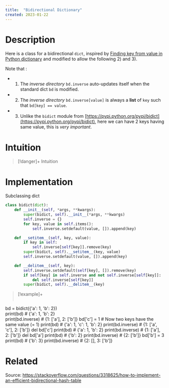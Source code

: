 ```yaml
---
title:  "Bidirectional Dictionary"
created: 2023-01-22
---
```


# Description
Here is a class for a bidirectional `dict`, inspired by [Finding key from value in Python dictionary](https://stackoverflow.com/questions/7657457/finding-key-from-value-in-python-dictionar) and modified to allow the following 2) and 3).

Note that :

-   1.  The _inverse directory_ `bd.inverse` auto-updates itself when the standard dict `bd` is modified.
-   2.  The _inverse directory_ `bd.inverse[value]` is always a **list** of `key` such that `bd[key] == value`.
-   3.  Unlike the `bidict` module from [https://pypi.python.org/pypi/bidict](https://pypi.python.org/pypi/bidict), here we can have 2 keys having same value, this is _very important_.

# Intuition

>[!danger]+ Intuition

# Implementation
Subclassing dict

```python
class bidict(dict):
    def __init__(self, *args, **kwargs):
        super(bidict, self).__init__(*args, **kwargs)
        self.inverse = {}
        for key, value in self.items():
            self.inverse.setdefault(value, []).append(key) 

    def __setitem__(self, key, value):
        if key in self:
            self.inverse[self[key]].remove(key) 
        super(bidict, self).__setitem__(key, value)
        self.inverse.setdefault(value, []).append(key)        

    def __delitem__(self, key):
        self.inverse.setdefault(self[key], []).remove(key)
        if self[key] in self.inverse and not self.inverse[self[key]]: 
            del self.inverse[self[key]]
        super(bidict, self).__delitem__(key)
```

>[!example]+ 
>```python
bd = bidict({'a': 1, 'b': 2})  
print(bd)                     # {'a': 1, 'b': 2}                 
print(bd.inverse)             # {1: ['a'], 2: ['b']}
bd['c'] = 1                   # Now two keys have the same value (= 1)
print(bd)                     # {'a': 1, 'c': 1, 'b': 2}
print(bd.inverse)             # {1: ['a', 'c'], 2: ['b']}
del bd['c']
print(bd)                     # {'a': 1, 'b': 2}
print(bd.inverse)             # {1: ['a'], 2: ['b']}
del bd['a']
print(bd)                     # {'b': 2}
print(bd.inverse)             # {2: ['b']}
bd['b'] = 3
print(bd)                     # {'b': 3}
print(bd.inverse)             # {2: [], 3: ['b']}



# Related
Source: https://stackoverflow.com/questions/3318625/how-to-implement-an-efficient-bidirectional-hash-table
